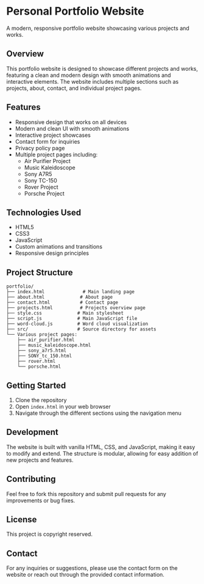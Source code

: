 # Personal Portfolio Website

A modern, responsive portfolio website showcasing various projects and works.

## Overview

This portfolio website is designed to showcase different projects and works, featuring a clean and modern design with smooth animations and interactive elements. The website includes multiple sections such as projects, about, contact, and individual project pages.

## Features

- Responsive design that works on all devices
- Modern and clean UI with smooth animations
- Interactive project showcases
- Contact form for inquiries
- Privacy policy page
- Multiple project pages including:
  - Air Purifier Project
  - Music Kaleidoscope
  - Sony A7R5
  - Sony TC-150
  - Rover Project
  - Porsche Project

## Technologies Used

- HTML5
- CSS3
- JavaScript
- Custom animations and transitions
- Responsive design principles

## Project Structure

```
portfolio/
├── index.html              # Main landing page
├── about.html             # About page
├── contact.html           # Contact page
├── projects.html          # Projects overview page
├── style.css             # Main stylesheet
├── script.js             # Main JavaScript file
├── word-cloud.js         # Word cloud visualization
├── src/                  # Source directory for assets
└── Various project pages:
    ├── air_purifier.html
    ├── music_kaleidoscope.html
    ├── sony_a7r5.html
    ├── SONY_tc_150.html
    ├── rover.html
    └── porsche.html
```

## Getting Started

1. Clone the repository
2. Open `index.html` in your web browser
3. Navigate through the different sections using the navigation menu

## Development

The website is built with vanilla HTML, CSS, and JavaScript, making it easy to modify and extend. The structure is modular, allowing for easy addition of new projects and features.

## Contributing

Feel free to fork this repository and submit pull requests for any improvements or bug fixes.

## License

This project is copyright reserved.

## Contact

For any inquiries or suggestions, please use the contact form on the website or reach out through the provided contact information. 